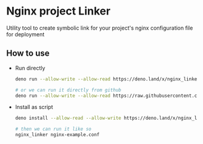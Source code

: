 # Nginx project Linker

Utility tool to create symbolic link for your project's nginx configuration file
for deployment

## How to use

- Run directly

  ```bash
  deno run --allow-write --allow-read https://deno.land/x/nginx_linker/main.ts <nginx_conf_file>
  ```

  ```bash
  # or we can run it directly from github 
  deno run --allow-write --allow-read https://raw.githubusercontent.com/kivS/nginx-project-linker/main/main.ts <nginx_conf_file>
  ```

- Install as script

  ```bash
  deno install --allow-read --allow-write https://deno.land/x/nginx_linker/main.ts
  ```

  ```bash
  # then we can run it like so
  nginx_linker nginx-example.conf
  ```
